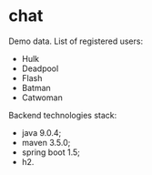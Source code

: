 # chat

Demo data. List of registered users:
- Hulk
- Deadpool
- Flash
- Batman
- Catwoman


Backend technologies stack:
- java 9.0.4;
- maven 3.5.0;
- spring boot 1.5;
- h2.